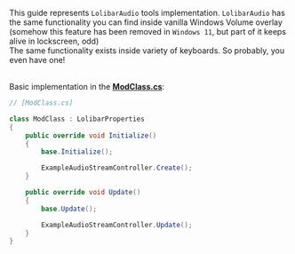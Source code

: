 This guide represents `LolibarAudio` tools implementation. `LolibarAudio` has the same functionality you can find inside vanilla Windows Volume overlay (somehow this feature has been removed in `Windows 11`, but part of it keeps alive in lockscreen, odd) </br>
The same functionality exists inside variety of keyboards. So probably, you even have one! </br></br>

Basic implementation in the **[ModClass.cs](https://github.com/supchyan/lolibar/blob/master/Modding/ModClass.cs)**:
```cs
// [ModClass.cs]

class ModClass : LolibarProperties
{
    public override void Initialize()
    {
        base.Initialize();

        ExampleAudioStreamController.Create();
    }

    public override void Update()
    {
        base.Update();

        ExampleAudioStreamController.Update();
    }
}
```